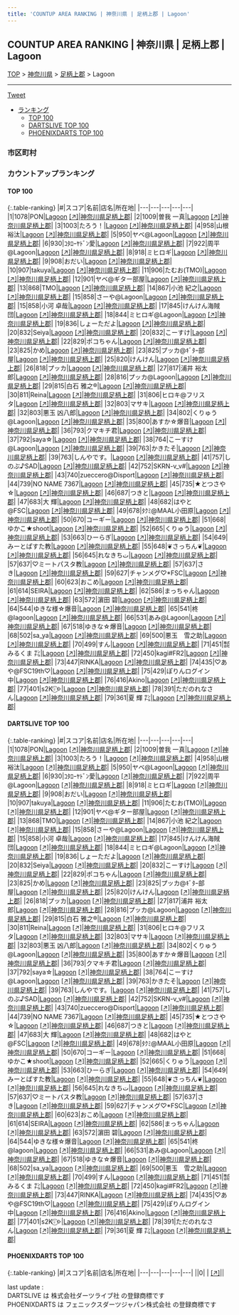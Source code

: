 ```yaml
---
title: 'COUNTUP AREA RANKING | 神奈川県 | 足柄上郡 | Lagoon'
---
```

## COUNTUP AREA RANKING | 神奈川県 | 足柄上郡 | Lagoon

[TOP](/darts/rank/) > [神奈川県](/darts/rank/神奈川県/) > [足柄上郡](/darts/rank/神奈川県/足柄上郡/) > Lagoon

___

<a href="https://twitter.com/share?ref_src=twsrc%5Etfw" data-text="COUNTUP AREA RANKING | 神奈川県足柄上郡Lagoon" class="twitter-share-button" data-hashtags="DARTSLIVE,PHOENIXDARTS,darts,ダーツ" data-show-count="false">Tweet</a>

* [ランキング](#カウントアップランキング)
    * [TOP 100](#top-100)
    * [DARTSLIVE TOP 100](#dartslive-top-100)
    * [PHOENIXDARTS TOP 100](#phoenixdarts-top-100)

### 市区町村

<ul>

</ul>

### カウントアップランキング

#### TOP 100



{:.table-ranking}
|#|スコア|名前|店名|所在地|
|---|---|---|---|---|
|1|1078|<span class="rank-name-dl">PON</span>|<a href="/darts/rank/shops/fa3a5be0047f5ef30d9b047a20a7ba1e.html">Lagoon</a> <a href="https://search.dartslive.com/jp/shop/fa3a5be0047f5ef30d9b047a20a7ba1e">[↗]</a>|<a href="/darts/rank/神奈川県/足柄上郡">神奈川県足柄上郡</a>|
|2|1009|<span class="rank-name-dl">曽我 一真</span>|<a href="/darts/rank/shops/fa3a5be0047f5ef30d9b047a20a7ba1e.html">Lagoon</a> <a href="https://search.dartslive.com/jp/shop/fa3a5be0047f5ef30d9b047a20a7ba1e">[↗]</a>|<a href="/darts/rank/神奈川県/足柄上郡">神奈川県足柄上郡</a>|
|3|1003|<span class="rank-name-dl">たろう！</span>|<a href="/darts/rank/shops/fa3a5be0047f5ef30d9b047a20a7ba1e.html">Lagoon</a> <a href="https://search.dartslive.com/jp/shop/fa3a5be0047f5ef30d9b047a20a7ba1e">[↗]</a>|<a href="/darts/rank/神奈川県/足柄上郡">神奈川県足柄上郡</a>|
|4|958|<span class="rank-name-dl">山根　裕汰</span>|<a href="/darts/rank/shops/fa3a5be0047f5ef30d9b047a20a7ba1e.html">Lagoon</a> <a href="https://search.dartslive.com/jp/shop/fa3a5be0047f5ef30d9b047a20a7ba1e">[↗]</a>|<a href="/darts/rank/神奈川県/足柄上郡">神奈川県足柄上郡</a>|
|5|950|<span class="rank-name-dl">ヤベ@Lagoon</span>|<a href="/darts/rank/shops/fa3a5be0047f5ef30d9b047a20a7ba1e.html">Lagoon</a> <a href="https://search.dartslive.com/jp/shop/fa3a5be0047f5ef30d9b047a20a7ba1e">[↗]</a>|<a href="/darts/rank/神奈川県/足柄上郡">神奈川県足柄上郡</a>|
|6|930|<span class="rank-name-dl">ｺﾀﾛｰﾔﾄﾞﾝ愛</span>|<a href="/darts/rank/shops/fa3a5be0047f5ef30d9b047a20a7ba1e.html">Lagoon</a> <a href="https://search.dartslive.com/jp/shop/fa3a5be0047f5ef30d9b047a20a7ba1e">[↗]</a>|<a href="/darts/rank/神奈川県/足柄上郡">神奈川県足柄上郡</a>|
|7|922|<span class="rank-name-dl">周平@Lagoon</span>|<a href="/darts/rank/shops/fa3a5be0047f5ef30d9b047a20a7ba1e.html">Lagoon</a> <a href="https://search.dartslive.com/jp/shop/fa3a5be0047f5ef30d9b047a20a7ba1e">[↗]</a>|<a href="/darts/rank/神奈川県/足柄上郡">神奈川県足柄上郡</a>|
|8|918|<span class="rank-name-dl">ミヒロギ</span>|<a href="/darts/rank/shops/fa3a5be0047f5ef30d9b047a20a7ba1e.html">Lagoon</a> <a href="https://search.dartslive.com/jp/shop/fa3a5be0047f5ef30d9b047a20a7ba1e">[↗]</a>|<a href="/darts/rank/神奈川県/足柄上郡">神奈川県足柄上郡</a>|
|9|908|<span class="rank-name-dl">おだい</span>|<a href="/darts/rank/shops/fa3a5be0047f5ef30d9b047a20a7ba1e.html">Lagoon</a> <a href="https://search.dartslive.com/jp/shop/fa3a5be0047f5ef30d9b047a20a7ba1e">[↗]</a>|<a href="/darts/rank/神奈川県/足柄上郡">神奈川県足柄上郡</a>|
|10|907|<span class="rank-name-dl">takuya</span>|<a href="/darts/rank/shops/fa3a5be0047f5ef30d9b047a20a7ba1e.html">Lagoon</a> <a href="https://search.dartslive.com/jp/shop/fa3a5be0047f5ef30d9b047a20a7ba1e">[↗]</a>|<a href="/darts/rank/神奈川県/足柄上郡">神奈川県足柄上郡</a>|
|11|906|<span class="rank-name-dl">たむお(TMO)</span>|<a href="/darts/rank/shops/fa3a5be0047f5ef30d9b047a20a7ba1e.html">Lagoon</a> <a href="https://search.dartslive.com/jp/shop/fa3a5be0047f5ef30d9b047a20a7ba1e">[↗]</a>|<a href="/darts/rank/神奈川県/足柄上郡">神奈川県足柄上郡</a>|
|12|901|<span class="rank-name-dl">ヤベ@ギター部屋</span>|<a href="/darts/rank/shops/fa3a5be0047f5ef30d9b047a20a7ba1e.html">Lagoon</a> <a href="https://search.dartslive.com/jp/shop/fa3a5be0047f5ef30d9b047a20a7ba1e">[↗]</a>|<a href="/darts/rank/神奈川県/足柄上郡">神奈川県足柄上郡</a>|
|13|868|<span class="rank-name-dl">TMO</span>|<a href="/darts/rank/shops/fa3a5be0047f5ef30d9b047a20a7ba1e.html">Lagoon</a> <a href="https://search.dartslive.com/jp/shop/fa3a5be0047f5ef30d9b047a20a7ba1e">[↗]</a>|<a href="/darts/rank/神奈川県/足柄上郡">神奈川県足柄上郡</a>|
|14|867|<span class="rank-name-dl">小池 紀之</span>|<a href="/darts/rank/shops/fa3a5be0047f5ef30d9b047a20a7ba1e.html">Lagoon</a> <a href="https://search.dartslive.com/jp/shop/fa3a5be0047f5ef30d9b047a20a7ba1e">[↗]</a>|<a href="/darts/rank/神奈川県/足柄上郡">神奈川県足柄上郡</a>|
|15|858|<span class="rank-name-dl">さーや@Lagoon</span>|<a href="/darts/rank/shops/fa3a5be0047f5ef30d9b047a20a7ba1e.html">Lagoon</a> <a href="https://search.dartslive.com/jp/shop/fa3a5be0047f5ef30d9b047a20a7ba1e">[↗]</a>|<a href="/darts/rank/神奈川県/足柄上郡">神奈川県足柄上郡</a>|
|15|858|<span class="rank-name-dl">小河 卓哉</span>|<a href="/darts/rank/shops/fa3a5be0047f5ef30d9b047a20a7ba1e.html">Lagoon</a> <a href="https://search.dartslive.com/jp/shop/fa3a5be0047f5ef30d9b047a20a7ba1e">[↗]</a>|<a href="/darts/rank/神奈川県/足柄上郡">神奈川県足柄上郡</a>|
|17|845|<span class="rank-name-dl">けんけん海賊団</span>|<a href="/darts/rank/shops/fa3a5be0047f5ef30d9b047a20a7ba1e.html">Lagoon</a> <a href="https://search.dartslive.com/jp/shop/fa3a5be0047f5ef30d9b047a20a7ba1e">[↗]</a>|<a href="/darts/rank/神奈川県/足柄上郡">神奈川県足柄上郡</a>|
|18|844|<span class="rank-name-dl">ミヒロギ@Lagoon</span>|<a href="/darts/rank/shops/fa3a5be0047f5ef30d9b047a20a7ba1e.html">Lagoon</a> <a href="https://search.dartslive.com/jp/shop/fa3a5be0047f5ef30d9b047a20a7ba1e">[↗]</a>|<a href="/darts/rank/神奈川県/足柄上郡">神奈川県足柄上郡</a>|
|19|836|<span class="rank-name-dl">しょーただよ</span>|<a href="/darts/rank/shops/fa3a5be0047f5ef30d9b047a20a7ba1e.html">Lagoon</a> <a href="https://search.dartslive.com/jp/shop/fa3a5be0047f5ef30d9b047a20a7ba1e">[↗]</a>|<a href="/darts/rank/神奈川県/足柄上郡">神奈川県足柄上郡</a>|
|20|832|<span class="rank-name-dl">Seiya</span>|<a href="/darts/rank/shops/fa3a5be0047f5ef30d9b047a20a7ba1e.html">Lagoon</a> <a href="https://search.dartslive.com/jp/shop/fa3a5be0047f5ef30d9b047a20a7ba1e">[↗]</a>|<a href="/darts/rank/神奈川県/足柄上郡">神奈川県足柄上郡</a>|
|20|832|<span class="rank-name-dl">こーすけ</span>|<a href="/darts/rank/shops/fa3a5be0047f5ef30d9b047a20a7ba1e.html">Lagoon</a> <a href="https://search.dartslive.com/jp/shop/fa3a5be0047f5ef30d9b047a20a7ba1e">[↗]</a>|<a href="/darts/rank/神奈川県/足柄上郡">神奈川県足柄上郡</a>|
|22|829|<span class="rank-name-dl">ポコちゃん</span>|<a href="/darts/rank/shops/fa3a5be0047f5ef30d9b047a20a7ba1e.html">Lagoon</a> <a href="https://search.dartslive.com/jp/shop/fa3a5be0047f5ef30d9b047a20a7ba1e">[↗]</a>|<a href="/darts/rank/神奈川県/足柄上郡">神奈川県足柄上郡</a>|
|23|825|<span class="rank-name-dl">かめ</span>|<a href="/darts/rank/shops/fa3a5be0047f5ef30d9b047a20a7ba1e.html">Lagoon</a> <a href="https://search.dartslive.com/jp/shop/fa3a5be0047f5ef30d9b047a20a7ba1e">[↗]</a>|<a href="/darts/rank/神奈川県/足柄上郡">神奈川県足柄上郡</a>|
|23|825|<span class="rank-name-dl">プッカ@ｷﾞﾀｰ部屋</span>|<a href="/darts/rank/shops/fa3a5be0047f5ef30d9b047a20a7ba1e.html">Lagoon</a> <a href="https://search.dartslive.com/jp/shop/fa3a5be0047f5ef30d9b047a20a7ba1e">[↗]</a>|<a href="/darts/rank/神奈川県/足柄上郡">神奈川県足柄上郡</a>|
|25|820|<span class="rank-name-dl">けんけん</span>|<a href="/darts/rank/shops/fa3a5be0047f5ef30d9b047a20a7ba1e.html">Lagoon</a> <a href="https://search.dartslive.com/jp/shop/fa3a5be0047f5ef30d9b047a20a7ba1e">[↗]</a>|<a href="/darts/rank/神奈川県/足柄上郡">神奈川県足柄上郡</a>|
|26|818|<span class="rank-name-dl">プッカ</span>|<a href="/darts/rank/shops/fa3a5be0047f5ef30d9b047a20a7ba1e.html">Lagoon</a> <a href="https://search.dartslive.com/jp/shop/fa3a5be0047f5ef30d9b047a20a7ba1e">[↗]</a>|<a href="/darts/rank/神奈川県/足柄上郡">神奈川県足柄上郡</a>|
|27|817|<span class="rank-name-dl">浦井 裕太郎</span>|<a href="/darts/rank/shops/fa3a5be0047f5ef30d9b047a20a7ba1e.html">Lagoon</a> <a href="https://search.dartslive.com/jp/shop/fa3a5be0047f5ef30d9b047a20a7ba1e">[↗]</a>|<a href="/darts/rank/神奈川県/足柄上郡">神奈川県足柄上郡</a>|
|28|816|<span class="rank-name-dl">プッカ@Lagoon</span>|<a href="/darts/rank/shops/fa3a5be0047f5ef30d9b047a20a7ba1e.html">Lagoon</a> <a href="https://search.dartslive.com/jp/shop/fa3a5be0047f5ef30d9b047a20a7ba1e">[↗]</a>|<a href="/darts/rank/神奈川県/足柄上郡">神奈川県足柄上郡</a>|
|29|815|<span class="rank-name-dl">白石 雅之®</span>|<a href="/darts/rank/shops/fa3a5be0047f5ef30d9b047a20a7ba1e.html">Lagoon</a> <a href="https://search.dartslive.com/jp/shop/fa3a5be0047f5ef30d9b047a20a7ba1e">[↗]</a>|<a href="/darts/rank/神奈川県/足柄上郡">神奈川県足柄上郡</a>|
|30|811|<span class="rank-name-dl">Reina</span>|<a href="/darts/rank/shops/fa3a5be0047f5ef30d9b047a20a7ba1e.html">Lagoon</a> <a href="https://search.dartslive.com/jp/shop/fa3a5be0047f5ef30d9b047a20a7ba1e">[↗]</a>|<a href="/darts/rank/神奈川県/足柄上郡">神奈川県足柄上郡</a>|
|31|806|<span class="rank-name-dl">ヒロキ@フリスタ</span>|<a href="/darts/rank/shops/fa3a5be0047f5ef30d9b047a20a7ba1e.html">Lagoon</a> <a href="https://search.dartslive.com/jp/shop/fa3a5be0047f5ef30d9b047a20a7ba1e">[↗]</a>|<a href="/darts/rank/神奈川県/足柄上郡">神奈川県足柄上郡</a>|
|32|803|<span class="rank-name-dl">マサキ</span>|<a href="/darts/rank/shops/fa3a5be0047f5ef30d9b047a20a7ba1e.html">Lagoon</a> <a href="https://search.dartslive.com/jp/shop/fa3a5be0047f5ef30d9b047a20a7ba1e">[↗]</a>|<a href="/darts/rank/神奈川県/足柄上郡">神奈川県足柄上郡</a>|
|32|803|<span class="rank-name-dl">悪玉 凶八郎</span>|<a href="/darts/rank/shops/fa3a5be0047f5ef30d9b047a20a7ba1e.html">Lagoon</a> <a href="https://search.dartslive.com/jp/shop/fa3a5be0047f5ef30d9b047a20a7ba1e">[↗]</a>|<a href="/darts/rank/神奈川県/足柄上郡">神奈川県足柄上郡</a>|
|34|802|<span class="rank-name-dl">くりゅう@Lagoon</span>|<a href="/darts/rank/shops/fa3a5be0047f5ef30d9b047a20a7ba1e.html">Lagoon</a> <a href="https://search.dartslive.com/jp/shop/fa3a5be0047f5ef30d9b047a20a7ba1e">[↗]</a>|<a href="/darts/rank/神奈川県/足柄上郡">神奈川県足柄上郡</a>|
|35|800|<span class="rank-name-dl">あすか☆爆音</span>|<a href="/darts/rank/shops/fa3a5be0047f5ef30d9b047a20a7ba1e.html">Lagoon</a> <a href="https://search.dartslive.com/jp/shop/fa3a5be0047f5ef30d9b047a20a7ba1e">[↗]</a>|<a href="/darts/rank/神奈川県/足柄上郡">神奈川県足柄上郡</a>|
|36|793|<span class="rank-name-dl">クマキチ君</span>|<a href="/darts/rank/shops/fa3a5be0047f5ef30d9b047a20a7ba1e.html">Lagoon</a> <a href="https://search.dartslive.com/jp/shop/fa3a5be0047f5ef30d9b047a20a7ba1e">[↗]</a>|<a href="/darts/rank/神奈川県/足柄上郡">神奈川県足柄上郡</a>|
|37|792|<span class="rank-name-dl">saya☆</span>|<a href="/darts/rank/shops/fa3a5be0047f5ef30d9b047a20a7ba1e.html">Lagoon</a> <a href="https://search.dartslive.com/jp/shop/fa3a5be0047f5ef30d9b047a20a7ba1e">[↗]</a>|<a href="/darts/rank/神奈川県/足柄上郡">神奈川県足柄上郡</a>|
|38|764|<span class="rank-name-dl">こーすけ@Lagoon</span>|<a href="/darts/rank/shops/fa3a5be0047f5ef30d9b047a20a7ba1e.html">Lagoon</a> <a href="https://search.dartslive.com/jp/shop/fa3a5be0047f5ef30d9b047a20a7ba1e">[↗]</a>|<a href="/darts/rank/神奈川県/足柄上郡">神奈川県足柄上郡</a>|
|39|763|<span class="rank-name-dl">かきたそ</span>|<a href="/darts/rank/shops/fa3a5be0047f5ef30d9b047a20a7ba1e.html">Lagoon</a> <a href="https://search.dartslive.com/jp/shop/fa3a5be0047f5ef30d9b047a20a7ba1e">[↗]</a>|<a href="/darts/rank/神奈川県/足柄上郡">神奈川県足柄上郡</a>|
|39|763|<span class="rank-name-dl">しんやです。</span>|<a href="/darts/rank/shops/fa3a5be0047f5ef30d9b047a20a7ba1e.html">Lagoon</a> <a href="https://search.dartslive.com/jp/shop/fa3a5be0047f5ef30d9b047a20a7ba1e">[↗]</a>|<a href="/darts/rank/神奈川県/足柄上郡">神奈川県足柄上郡</a>|
|41|757|<span class="rank-name-dl">しのぶ♪SAD</span>|<a href="/darts/rank/shops/fa3a5be0047f5ef30d9b047a20a7ba1e.html">Lagoon</a> <a href="https://search.dartslive.com/jp/shop/fa3a5be0047f5ef30d9b047a20a7ba1e">[↗]</a>|<a href="/darts/rank/神奈川県/足柄上郡">神奈川県足柄上郡</a>|
|42|752|<span class="rank-name-dl">SKRN-v_v#</span>|<a href="/darts/rank/shops/fa3a5be0047f5ef30d9b047a20a7ba1e.html">Lagoon</a> <a href="https://search.dartslive.com/jp/shop/fa3a5be0047f5ef30d9b047a20a7ba1e">[↗]</a>|<a href="/darts/rank/神奈川県/足柄上郡">神奈川県足柄上郡</a>|
|43|740|<span class="rank-name-dl">zueccero@Disport</span>|<a href="/darts/rank/shops/fa3a5be0047f5ef30d9b047a20a7ba1e.html">Lagoon</a> <a href="https://search.dartslive.com/jp/shop/fa3a5be0047f5ef30d9b047a20a7ba1e">[↗]</a>|<a href="/darts/rank/神奈川県/足柄上郡">神奈川県足柄上郡</a>|
|44|739|<span class="rank-name-dl">NO NAME 7367</span>|<a href="/darts/rank/shops/fa3a5be0047f5ef30d9b047a20a7ba1e.html">Lagoon</a> <a href="https://search.dartslive.com/jp/shop/fa3a5be0047f5ef30d9b047a20a7ba1e">[↗]</a>|<a href="/darts/rank/神奈川県/足柄上郡">神奈川県足柄上郡</a>|
|45|735|<span class="rank-name-dl">★とつさや☆</span>|<a href="/darts/rank/shops/fa3a5be0047f5ef30d9b047a20a7ba1e.html">Lagoon</a> <a href="https://search.dartslive.com/jp/shop/fa3a5be0047f5ef30d9b047a20a7ba1e">[↗]</a>|<a href="/darts/rank/神奈川県/足柄上郡">神奈川県足柄上郡</a>|
|46|687|<span class="rank-name-dl">つきと</span>|<a href="/darts/rank/shops/fa3a5be0047f5ef30d9b047a20a7ba1e.html">Lagoon</a> <a href="https://search.dartslive.com/jp/shop/fa3a5be0047f5ef30d9b047a20a7ba1e">[↗]</a>|<a href="/darts/rank/神奈川県/足柄上郡">神奈川県足柄上郡</a>|
|47|683|<span class="rank-name-dl">大 輝</span>|<a href="/darts/rank/shops/fa3a5be0047f5ef30d9b047a20a7ba1e.html">Lagoon</a> <a href="https://search.dartslive.com/jp/shop/fa3a5be0047f5ef30d9b047a20a7ba1e">[↗]</a>|<a href="/darts/rank/神奈川県/足柄上郡">神奈川県足柄上郡</a>|
|48|682|<span class="rank-name-dl">はやと@FSC</span>|<a href="/darts/rank/shops/fa3a5be0047f5ef30d9b047a20a7ba1e.html">Lagoon</a> <a href="https://search.dartslive.com/jp/shop/fa3a5be0047f5ef30d9b047a20a7ba1e">[↗]</a>|<a href="/darts/rank/神奈川県/足柄上郡">神奈川県足柄上郡</a>|
|49|678|<span class="rank-name-dl">ﾀｸﾐ@MAAL小田原</span>|<a href="/darts/rank/shops/fa3a5be0047f5ef30d9b047a20a7ba1e.html">Lagoon</a> <a href="https://search.dartslive.com/jp/shop/fa3a5be0047f5ef30d9b047a20a7ba1e">[↗]</a>|<a href="/darts/rank/神奈川県/足柄上郡">神奈川県足柄上郡</a>|
|50|670|<span class="rank-name-dl">コーギー</span>|<a href="/darts/rank/shops/fa3a5be0047f5ef30d9b047a20a7ba1e.html">Lagoon</a> <a href="https://search.dartslive.com/jp/shop/fa3a5be0047f5ef30d9b047a20a7ba1e">[↗]</a>|<a href="/darts/rank/神奈川県/足柄上郡">神奈川県足柄上郡</a>|
|51|668|<span class="rank-name-dl">ゆかこ★shoot</span>|<a href="/darts/rank/shops/fa3a5be0047f5ef30d9b047a20a7ba1e.html">Lagoon</a> <a href="https://search.dartslive.com/jp/shop/fa3a5be0047f5ef30d9b047a20a7ba1e">[↗]</a>|<a href="/darts/rank/神奈川県/足柄上郡">神奈川県足柄上郡</a>|
|52|665|<span class="rank-name-dl">くりゅう</span>|<a href="/darts/rank/shops/fa3a5be0047f5ef30d9b047a20a7ba1e.html">Lagoon</a> <a href="https://search.dartslive.com/jp/shop/fa3a5be0047f5ef30d9b047a20a7ba1e">[↗]</a>|<a href="/darts/rank/神奈川県/足柄上郡">神奈川県足柄上郡</a>|
|53|663|<span class="rank-name-dl">ひーらぎ</span>|<a href="/darts/rank/shops/fa3a5be0047f5ef30d9b047a20a7ba1e.html">Lagoon</a> <a href="https://search.dartslive.com/jp/shop/fa3a5be0047f5ef30d9b047a20a7ba1e">[↗]</a>|<a href="/darts/rank/神奈川県/足柄上郡">神奈川県足柄上郡</a>|
|54|649|<span class="rank-name-dl">みーとぱすた教</span>|<a href="/darts/rank/shops/fa3a5be0047f5ef30d9b047a20a7ba1e.html">Lagoon</a> <a href="https://search.dartslive.com/jp/shop/fa3a5be0047f5ef30d9b047a20a7ba1e">[↗]</a>|<a href="/darts/rank/神奈川県/足柄上郡">神奈川県足柄上郡</a>|
|55|648|<span class="rank-name-dl">❦さっちん❦</span>|<a href="/darts/rank/shops/fa3a5be0047f5ef30d9b047a20a7ba1e.html">Lagoon</a> <a href="https://search.dartslive.com/jp/shop/fa3a5be0047f5ef30d9b047a20a7ba1e">[↗]</a>|<a href="/darts/rank/神奈川県/足柄上郡">神奈川県足柄上郡</a>|
|56|645|<span class="rank-name-dl">れなきちت</span>|<a href="/darts/rank/shops/fa3a5be0047f5ef30d9b047a20a7ba1e.html">Lagoon</a> <a href="https://search.dartslive.com/jp/shop/fa3a5be0047f5ef30d9b047a20a7ba1e">[↗]</a>|<a href="/darts/rank/神奈川県/足柄上郡">神奈川県足柄上郡</a>|
|57|637|<span class="rank-name-dl">♡ミートパスタ教</span>|<a href="/darts/rank/shops/fa3a5be0047f5ef30d9b047a20a7ba1e.html">Lagoon</a> <a href="https://search.dartslive.com/jp/shop/fa3a5be0047f5ef30d9b047a20a7ba1e">[↗]</a>|<a href="/darts/rank/神奈川県/足柄上郡">神奈川県足柄上郡</a>|
|57|637|<span class="rank-name-dl">さき</span>|<a href="/darts/rank/shops/fa3a5be0047f5ef30d9b047a20a7ba1e.html">Lagoon</a> <a href="https://search.dartslive.com/jp/shop/fa3a5be0047f5ef30d9b047a20a7ba1e">[↗]</a>|<a href="/darts/rank/神奈川県/足柄上郡">神奈川県足柄上郡</a>|
|59|627|<span class="rank-name-dl">チャンメグ♡*FSC</span>|<a href="/darts/rank/shops/fa3a5be0047f5ef30d9b047a20a7ba1e.html">Lagoon</a> <a href="https://search.dartslive.com/jp/shop/fa3a5be0047f5ef30d9b047a20a7ba1e">[↗]</a>|<a href="/darts/rank/神奈川県/足柄上郡">神奈川県足柄上郡</a>|
|60|623|<span class="rank-name-dl">おこめ</span>|<a href="/darts/rank/shops/fa3a5be0047f5ef30d9b047a20a7ba1e.html">Lagoon</a> <a href="https://search.dartslive.com/jp/shop/fa3a5be0047f5ef30d9b047a20a7ba1e">[↗]</a>|<a href="/darts/rank/神奈川県/足柄上郡">神奈川県足柄上郡</a>|
|61|614|<span class="rank-name-dl">SEIRA</span>|<a href="/darts/rank/shops/fa3a5be0047f5ef30d9b047a20a7ba1e.html">Lagoon</a> <a href="https://search.dartslive.com/jp/shop/fa3a5be0047f5ef30d9b047a20a7ba1e">[↗]</a>|<a href="/darts/rank/神奈川県/足柄上郡">神奈川県足柄上郡</a>|
|62|586|<span class="rank-name-dl">まっちゃん</span>|<a href="/darts/rank/shops/fa3a5be0047f5ef30d9b047a20a7ba1e.html">Lagoon</a> <a href="https://search.dartslive.com/jp/shop/fa3a5be0047f5ef30d9b047a20a7ba1e">[↗]</a>|<a href="/darts/rank/神奈川県/足柄上郡">神奈川県足柄上郡</a>|
|63|572|<span class="rank-name-dl">濵田 碧</span>|<a href="/darts/rank/shops/fa3a5be0047f5ef30d9b047a20a7ba1e.html">Lagoon</a> <a href="https://search.dartslive.com/jp/shop/fa3a5be0047f5ef30d9b047a20a7ba1e">[↗]</a>|<a href="/darts/rank/神奈川県/足柄上郡">神奈川県足柄上郡</a>|
|64|544|<span class="rank-name-dl">ゆきな様☆爆音</span>|<a href="/darts/rank/shops/fa3a5be0047f5ef30d9b047a20a7ba1e.html">Lagoon</a> <a href="https://search.dartslive.com/jp/shop/fa3a5be0047f5ef30d9b047a20a7ba1e">[↗]</a>|<a href="/darts/rank/神奈川県/足柄上郡">神奈川県足柄上郡</a>|
|65|541|<span class="rank-name-dl">柊@lagoon</span>|<a href="/darts/rank/shops/fa3a5be0047f5ef30d9b047a20a7ba1e.html">Lagoon</a> <a href="https://search.dartslive.com/jp/shop/fa3a5be0047f5ef30d9b047a20a7ba1e">[↗]</a>|<a href="/darts/rank/神奈川県/足柄上郡">神奈川県足柄上郡</a>|
|66|531|<span class="rank-name-dl">あみ@Lagoon</span>|<a href="/darts/rank/shops/fa3a5be0047f5ef30d9b047a20a7ba1e.html">Lagoon</a> <a href="https://search.dartslive.com/jp/shop/fa3a5be0047f5ef30d9b047a20a7ba1e">[↗]</a>|<a href="/darts/rank/神奈川県/足柄上郡">神奈川県足柄上郡</a>|
|67|518|<span class="rank-name-dl">ゆきな☆爆音</span>|<a href="/darts/rank/shops/fa3a5be0047f5ef30d9b047a20a7ba1e.html">Lagoon</a> <a href="https://search.dartslive.com/jp/shop/fa3a5be0047f5ef30d9b047a20a7ba1e">[↗]</a>|<a href="/darts/rank/神奈川県/足柄上郡">神奈川県足柄上郡</a>|
|68|502|<span class="rank-name-dl">sa_ya</span>|<a href="/darts/rank/shops/fa3a5be0047f5ef30d9b047a20a7ba1e.html">Lagoon</a> <a href="https://search.dartslive.com/jp/shop/fa3a5be0047f5ef30d9b047a20a7ba1e">[↗]</a>|<a href="/darts/rank/神奈川県/足柄上郡">神奈川県足柄上郡</a>|
|69|500|<span class="rank-name-dl">悪玉　雪之助</span>|<a href="/darts/rank/shops/fa3a5be0047f5ef30d9b047a20a7ba1e.html">Lagoon</a> <a href="https://search.dartslive.com/jp/shop/fa3a5be0047f5ef30d9b047a20a7ba1e">[↗]</a>|<a href="/darts/rank/神奈川県/足柄上郡">神奈川県足柄上郡</a>|
|70|499|<span class="rank-name-dl">すん</span>|<a href="/darts/rank/shops/fa3a5be0047f5ef30d9b047a20a7ba1e.html">Lagoon</a> <a href="https://search.dartslive.com/jp/shop/fa3a5be0047f5ef30d9b047a20a7ba1e">[↗]</a>|<a href="/darts/rank/神奈川県/足柄上郡">神奈川県足柄上郡</a>|
|71|451|<span class="rank-name-dl">㍿ みるくま ㌠</span>|<a href="/darts/rank/shops/fa3a5be0047f5ef30d9b047a20a7ba1e.html">Lagoon</a> <a href="https://search.dartslive.com/jp/shop/fa3a5be0047f5ef30d9b047a20a7ba1e">[↗]</a>|<a href="/darts/rank/神奈川県/足柄上郡">神奈川県足柄上郡</a>|
|72|450|<span class="rank-name-dl">kagi#FR2</span>|<a href="/darts/rank/shops/fa3a5be0047f5ef30d9b047a20a7ba1e.html">Lagoon</a> <a href="https://search.dartslive.com/jp/shop/fa3a5be0047f5ef30d9b047a20a7ba1e">[↗]</a>|<a href="/darts/rank/神奈川県/足柄上郡">神奈川県足柄上郡</a>|
|73|447|<span class="rank-name-dl">RINKA</span>|<a href="/darts/rank/shops/fa3a5be0047f5ef30d9b047a20a7ba1e.html">Lagoon</a> <a href="https://search.dartslive.com/jp/shop/fa3a5be0047f5ef30d9b047a20a7ba1e">[↗]</a>|<a href="/darts/rank/神奈川県/足柄上郡">神奈川県足柄上郡</a>|
|74|435|<span class="rank-name-dl">♡あや@FSC19th♡</span>|<a href="/darts/rank/shops/fa3a5be0047f5ef30d9b047a20a7ba1e.html">Lagoon</a> <a href="https://search.dartslive.com/jp/shop/fa3a5be0047f5ef30d9b047a20a7ba1e">[↗]</a>|<a href="/darts/rank/神奈川県/足柄上郡">神奈川県足柄上郡</a>|
|75|429|<span class="rank-name-dl">ぽりんログイン中</span>|<a href="/darts/rank/shops/fa3a5be0047f5ef30d9b047a20a7ba1e.html">Lagoon</a> <a href="https://search.dartslive.com/jp/shop/fa3a5be0047f5ef30d9b047a20a7ba1e">[↗]</a>|<a href="/darts/rank/神奈川県/足柄上郡">神奈川県足柄上郡</a>|
|76|416|<span class="rank-name-dl">Akino</span>|<a href="/darts/rank/shops/fa3a5be0047f5ef30d9b047a20a7ba1e.html">Lagoon</a> <a href="https://search.dartslive.com/jp/shop/fa3a5be0047f5ef30d9b047a20a7ba1e">[↗]</a>|<a href="/darts/rank/神奈川県/足柄上郡">神奈川県足柄上郡</a>|
|77|401|<span class="rank-name-dl">s2K⍤⃝✧</span>|<a href="/darts/rank/shops/fa3a5be0047f5ef30d9b047a20a7ba1e.html">Lagoon</a> <a href="https://search.dartslive.com/jp/shop/fa3a5be0047f5ef30d9b047a20a7ba1e">[↗]</a>|<a href="/darts/rank/神奈川県/足柄上郡">神奈川県足柄上郡</a>|
|78|391|<span class="rank-name-dl">ただのれなさん</span>|<a href="/darts/rank/shops/fa3a5be0047f5ef30d9b047a20a7ba1e.html">Lagoon</a> <a href="https://search.dartslive.com/jp/shop/fa3a5be0047f5ef30d9b047a20a7ba1e">[↗]</a>|<a href="/darts/rank/神奈川県/足柄上郡">神奈川県足柄上郡</a>|
|79|361|<span class="rank-name-dl">夏 輝 ㌠</span>|<a href="/darts/rank/shops/fa3a5be0047f5ef30d9b047a20a7ba1e.html">Lagoon</a> <a href="https://search.dartslive.com/jp/shop/fa3a5be0047f5ef30d9b047a20a7ba1e">[↗]</a>|<a href="/darts/rank/神奈川県/足柄上郡">神奈川県足柄上郡</a>|


#### DARTSLIVE TOP 100



{:.table-ranking}
|#|スコア|名前|店名|所在地|
|---|---|---|---|---|
|1|1078|<span class="rank-name-dl">PON</span>|<a href="/darts/rank/shops/fa3a5be0047f5ef30d9b047a20a7ba1e.html">Lagoon</a> <a href="https://search.dartslive.com/jp/shop/fa3a5be0047f5ef30d9b047a20a7ba1e">[↗]</a>|<a href="/darts/rank/神奈川県/足柄上郡">神奈川県足柄上郡</a>|
|2|1009|<span class="rank-name-dl">曽我 一真</span>|<a href="/darts/rank/shops/fa3a5be0047f5ef30d9b047a20a7ba1e.html">Lagoon</a> <a href="https://search.dartslive.com/jp/shop/fa3a5be0047f5ef30d9b047a20a7ba1e">[↗]</a>|<a href="/darts/rank/神奈川県/足柄上郡">神奈川県足柄上郡</a>|
|3|1003|<span class="rank-name-dl">たろう！</span>|<a href="/darts/rank/shops/fa3a5be0047f5ef30d9b047a20a7ba1e.html">Lagoon</a> <a href="https://search.dartslive.com/jp/shop/fa3a5be0047f5ef30d9b047a20a7ba1e">[↗]</a>|<a href="/darts/rank/神奈川県/足柄上郡">神奈川県足柄上郡</a>|
|4|958|<span class="rank-name-dl">山根　裕汰</span>|<a href="/darts/rank/shops/fa3a5be0047f5ef30d9b047a20a7ba1e.html">Lagoon</a> <a href="https://search.dartslive.com/jp/shop/fa3a5be0047f5ef30d9b047a20a7ba1e">[↗]</a>|<a href="/darts/rank/神奈川県/足柄上郡">神奈川県足柄上郡</a>|
|5|950|<span class="rank-name-dl">ヤベ@Lagoon</span>|<a href="/darts/rank/shops/fa3a5be0047f5ef30d9b047a20a7ba1e.html">Lagoon</a> <a href="https://search.dartslive.com/jp/shop/fa3a5be0047f5ef30d9b047a20a7ba1e">[↗]</a>|<a href="/darts/rank/神奈川県/足柄上郡">神奈川県足柄上郡</a>|
|6|930|<span class="rank-name-dl">ｺﾀﾛｰﾔﾄﾞﾝ愛</span>|<a href="/darts/rank/shops/fa3a5be0047f5ef30d9b047a20a7ba1e.html">Lagoon</a> <a href="https://search.dartslive.com/jp/shop/fa3a5be0047f5ef30d9b047a20a7ba1e">[↗]</a>|<a href="/darts/rank/神奈川県/足柄上郡">神奈川県足柄上郡</a>|
|7|922|<span class="rank-name-dl">周平@Lagoon</span>|<a href="/darts/rank/shops/fa3a5be0047f5ef30d9b047a20a7ba1e.html">Lagoon</a> <a href="https://search.dartslive.com/jp/shop/fa3a5be0047f5ef30d9b047a20a7ba1e">[↗]</a>|<a href="/darts/rank/神奈川県/足柄上郡">神奈川県足柄上郡</a>|
|8|918|<span class="rank-name-dl">ミヒロギ</span>|<a href="/darts/rank/shops/fa3a5be0047f5ef30d9b047a20a7ba1e.html">Lagoon</a> <a href="https://search.dartslive.com/jp/shop/fa3a5be0047f5ef30d9b047a20a7ba1e">[↗]</a>|<a href="/darts/rank/神奈川県/足柄上郡">神奈川県足柄上郡</a>|
|9|908|<span class="rank-name-dl">おだい</span>|<a href="/darts/rank/shops/fa3a5be0047f5ef30d9b047a20a7ba1e.html">Lagoon</a> <a href="https://search.dartslive.com/jp/shop/fa3a5be0047f5ef30d9b047a20a7ba1e">[↗]</a>|<a href="/darts/rank/神奈川県/足柄上郡">神奈川県足柄上郡</a>|
|10|907|<span class="rank-name-dl">takuya</span>|<a href="/darts/rank/shops/fa3a5be0047f5ef30d9b047a20a7ba1e.html">Lagoon</a> <a href="https://search.dartslive.com/jp/shop/fa3a5be0047f5ef30d9b047a20a7ba1e">[↗]</a>|<a href="/darts/rank/神奈川県/足柄上郡">神奈川県足柄上郡</a>|
|11|906|<span class="rank-name-dl">たむお(TMO)</span>|<a href="/darts/rank/shops/fa3a5be0047f5ef30d9b047a20a7ba1e.html">Lagoon</a> <a href="https://search.dartslive.com/jp/shop/fa3a5be0047f5ef30d9b047a20a7ba1e">[↗]</a>|<a href="/darts/rank/神奈川県/足柄上郡">神奈川県足柄上郡</a>|
|12|901|<span class="rank-name-dl">ヤベ@ギター部屋</span>|<a href="/darts/rank/shops/fa3a5be0047f5ef30d9b047a20a7ba1e.html">Lagoon</a> <a href="https://search.dartslive.com/jp/shop/fa3a5be0047f5ef30d9b047a20a7ba1e">[↗]</a>|<a href="/darts/rank/神奈川県/足柄上郡">神奈川県足柄上郡</a>|
|13|868|<span class="rank-name-dl">TMO</span>|<a href="/darts/rank/shops/fa3a5be0047f5ef30d9b047a20a7ba1e.html">Lagoon</a> <a href="https://search.dartslive.com/jp/shop/fa3a5be0047f5ef30d9b047a20a7ba1e">[↗]</a>|<a href="/darts/rank/神奈川県/足柄上郡">神奈川県足柄上郡</a>|
|14|867|<span class="rank-name-dl">小池 紀之</span>|<a href="/darts/rank/shops/fa3a5be0047f5ef30d9b047a20a7ba1e.html">Lagoon</a> <a href="https://search.dartslive.com/jp/shop/fa3a5be0047f5ef30d9b047a20a7ba1e">[↗]</a>|<a href="/darts/rank/神奈川県/足柄上郡">神奈川県足柄上郡</a>|
|15|858|<span class="rank-name-dl">さーや@Lagoon</span>|<a href="/darts/rank/shops/fa3a5be0047f5ef30d9b047a20a7ba1e.html">Lagoon</a> <a href="https://search.dartslive.com/jp/shop/fa3a5be0047f5ef30d9b047a20a7ba1e">[↗]</a>|<a href="/darts/rank/神奈川県/足柄上郡">神奈川県足柄上郡</a>|
|15|858|<span class="rank-name-dl">小河 卓哉</span>|<a href="/darts/rank/shops/fa3a5be0047f5ef30d9b047a20a7ba1e.html">Lagoon</a> <a href="https://search.dartslive.com/jp/shop/fa3a5be0047f5ef30d9b047a20a7ba1e">[↗]</a>|<a href="/darts/rank/神奈川県/足柄上郡">神奈川県足柄上郡</a>|
|17|845|<span class="rank-name-dl">けんけん海賊団</span>|<a href="/darts/rank/shops/fa3a5be0047f5ef30d9b047a20a7ba1e.html">Lagoon</a> <a href="https://search.dartslive.com/jp/shop/fa3a5be0047f5ef30d9b047a20a7ba1e">[↗]</a>|<a href="/darts/rank/神奈川県/足柄上郡">神奈川県足柄上郡</a>|
|18|844|<span class="rank-name-dl">ミヒロギ@Lagoon</span>|<a href="/darts/rank/shops/fa3a5be0047f5ef30d9b047a20a7ba1e.html">Lagoon</a> <a href="https://search.dartslive.com/jp/shop/fa3a5be0047f5ef30d9b047a20a7ba1e">[↗]</a>|<a href="/darts/rank/神奈川県/足柄上郡">神奈川県足柄上郡</a>|
|19|836|<span class="rank-name-dl">しょーただよ</span>|<a href="/darts/rank/shops/fa3a5be0047f5ef30d9b047a20a7ba1e.html">Lagoon</a> <a href="https://search.dartslive.com/jp/shop/fa3a5be0047f5ef30d9b047a20a7ba1e">[↗]</a>|<a href="/darts/rank/神奈川県/足柄上郡">神奈川県足柄上郡</a>|
|20|832|<span class="rank-name-dl">Seiya</span>|<a href="/darts/rank/shops/fa3a5be0047f5ef30d9b047a20a7ba1e.html">Lagoon</a> <a href="https://search.dartslive.com/jp/shop/fa3a5be0047f5ef30d9b047a20a7ba1e">[↗]</a>|<a href="/darts/rank/神奈川県/足柄上郡">神奈川県足柄上郡</a>|
|20|832|<span class="rank-name-dl">こーすけ</span>|<a href="/darts/rank/shops/fa3a5be0047f5ef30d9b047a20a7ba1e.html">Lagoon</a> <a href="https://search.dartslive.com/jp/shop/fa3a5be0047f5ef30d9b047a20a7ba1e">[↗]</a>|<a href="/darts/rank/神奈川県/足柄上郡">神奈川県足柄上郡</a>|
|22|829|<span class="rank-name-dl">ポコちゃん</span>|<a href="/darts/rank/shops/fa3a5be0047f5ef30d9b047a20a7ba1e.html">Lagoon</a> <a href="https://search.dartslive.com/jp/shop/fa3a5be0047f5ef30d9b047a20a7ba1e">[↗]</a>|<a href="/darts/rank/神奈川県/足柄上郡">神奈川県足柄上郡</a>|
|23|825|<span class="rank-name-dl">かめ</span>|<a href="/darts/rank/shops/fa3a5be0047f5ef30d9b047a20a7ba1e.html">Lagoon</a> <a href="https://search.dartslive.com/jp/shop/fa3a5be0047f5ef30d9b047a20a7ba1e">[↗]</a>|<a href="/darts/rank/神奈川県/足柄上郡">神奈川県足柄上郡</a>|
|23|825|<span class="rank-name-dl">プッカ@ｷﾞﾀｰ部屋</span>|<a href="/darts/rank/shops/fa3a5be0047f5ef30d9b047a20a7ba1e.html">Lagoon</a> <a href="https://search.dartslive.com/jp/shop/fa3a5be0047f5ef30d9b047a20a7ba1e">[↗]</a>|<a href="/darts/rank/神奈川県/足柄上郡">神奈川県足柄上郡</a>|
|25|820|<span class="rank-name-dl">けんけん</span>|<a href="/darts/rank/shops/fa3a5be0047f5ef30d9b047a20a7ba1e.html">Lagoon</a> <a href="https://search.dartslive.com/jp/shop/fa3a5be0047f5ef30d9b047a20a7ba1e">[↗]</a>|<a href="/darts/rank/神奈川県/足柄上郡">神奈川県足柄上郡</a>|
|26|818|<span class="rank-name-dl">プッカ</span>|<a href="/darts/rank/shops/fa3a5be0047f5ef30d9b047a20a7ba1e.html">Lagoon</a> <a href="https://search.dartslive.com/jp/shop/fa3a5be0047f5ef30d9b047a20a7ba1e">[↗]</a>|<a href="/darts/rank/神奈川県/足柄上郡">神奈川県足柄上郡</a>|
|27|817|<span class="rank-name-dl">浦井 裕太郎</span>|<a href="/darts/rank/shops/fa3a5be0047f5ef30d9b047a20a7ba1e.html">Lagoon</a> <a href="https://search.dartslive.com/jp/shop/fa3a5be0047f5ef30d9b047a20a7ba1e">[↗]</a>|<a href="/darts/rank/神奈川県/足柄上郡">神奈川県足柄上郡</a>|
|28|816|<span class="rank-name-dl">プッカ@Lagoon</span>|<a href="/darts/rank/shops/fa3a5be0047f5ef30d9b047a20a7ba1e.html">Lagoon</a> <a href="https://search.dartslive.com/jp/shop/fa3a5be0047f5ef30d9b047a20a7ba1e">[↗]</a>|<a href="/darts/rank/神奈川県/足柄上郡">神奈川県足柄上郡</a>|
|29|815|<span class="rank-name-dl">白石 雅之®</span>|<a href="/darts/rank/shops/fa3a5be0047f5ef30d9b047a20a7ba1e.html">Lagoon</a> <a href="https://search.dartslive.com/jp/shop/fa3a5be0047f5ef30d9b047a20a7ba1e">[↗]</a>|<a href="/darts/rank/神奈川県/足柄上郡">神奈川県足柄上郡</a>|
|30|811|<span class="rank-name-dl">Reina</span>|<a href="/darts/rank/shops/fa3a5be0047f5ef30d9b047a20a7ba1e.html">Lagoon</a> <a href="https://search.dartslive.com/jp/shop/fa3a5be0047f5ef30d9b047a20a7ba1e">[↗]</a>|<a href="/darts/rank/神奈川県/足柄上郡">神奈川県足柄上郡</a>|
|31|806|<span class="rank-name-dl">ヒロキ@フリスタ</span>|<a href="/darts/rank/shops/fa3a5be0047f5ef30d9b047a20a7ba1e.html">Lagoon</a> <a href="https://search.dartslive.com/jp/shop/fa3a5be0047f5ef30d9b047a20a7ba1e">[↗]</a>|<a href="/darts/rank/神奈川県/足柄上郡">神奈川県足柄上郡</a>|
|32|803|<span class="rank-name-dl">マサキ</span>|<a href="/darts/rank/shops/fa3a5be0047f5ef30d9b047a20a7ba1e.html">Lagoon</a> <a href="https://search.dartslive.com/jp/shop/fa3a5be0047f5ef30d9b047a20a7ba1e">[↗]</a>|<a href="/darts/rank/神奈川県/足柄上郡">神奈川県足柄上郡</a>|
|32|803|<span class="rank-name-dl">悪玉 凶八郎</span>|<a href="/darts/rank/shops/fa3a5be0047f5ef30d9b047a20a7ba1e.html">Lagoon</a> <a href="https://search.dartslive.com/jp/shop/fa3a5be0047f5ef30d9b047a20a7ba1e">[↗]</a>|<a href="/darts/rank/神奈川県/足柄上郡">神奈川県足柄上郡</a>|
|34|802|<span class="rank-name-dl">くりゅう@Lagoon</span>|<a href="/darts/rank/shops/fa3a5be0047f5ef30d9b047a20a7ba1e.html">Lagoon</a> <a href="https://search.dartslive.com/jp/shop/fa3a5be0047f5ef30d9b047a20a7ba1e">[↗]</a>|<a href="/darts/rank/神奈川県/足柄上郡">神奈川県足柄上郡</a>|
|35|800|<span class="rank-name-dl">あすか☆爆音</span>|<a href="/darts/rank/shops/fa3a5be0047f5ef30d9b047a20a7ba1e.html">Lagoon</a> <a href="https://search.dartslive.com/jp/shop/fa3a5be0047f5ef30d9b047a20a7ba1e">[↗]</a>|<a href="/darts/rank/神奈川県/足柄上郡">神奈川県足柄上郡</a>|
|36|793|<span class="rank-name-dl">クマキチ君</span>|<a href="/darts/rank/shops/fa3a5be0047f5ef30d9b047a20a7ba1e.html">Lagoon</a> <a href="https://search.dartslive.com/jp/shop/fa3a5be0047f5ef30d9b047a20a7ba1e">[↗]</a>|<a href="/darts/rank/神奈川県/足柄上郡">神奈川県足柄上郡</a>|
|37|792|<span class="rank-name-dl">saya☆</span>|<a href="/darts/rank/shops/fa3a5be0047f5ef30d9b047a20a7ba1e.html">Lagoon</a> <a href="https://search.dartslive.com/jp/shop/fa3a5be0047f5ef30d9b047a20a7ba1e">[↗]</a>|<a href="/darts/rank/神奈川県/足柄上郡">神奈川県足柄上郡</a>|
|38|764|<span class="rank-name-dl">こーすけ@Lagoon</span>|<a href="/darts/rank/shops/fa3a5be0047f5ef30d9b047a20a7ba1e.html">Lagoon</a> <a href="https://search.dartslive.com/jp/shop/fa3a5be0047f5ef30d9b047a20a7ba1e">[↗]</a>|<a href="/darts/rank/神奈川県/足柄上郡">神奈川県足柄上郡</a>|
|39|763|<span class="rank-name-dl">かきたそ</span>|<a href="/darts/rank/shops/fa3a5be0047f5ef30d9b047a20a7ba1e.html">Lagoon</a> <a href="https://search.dartslive.com/jp/shop/fa3a5be0047f5ef30d9b047a20a7ba1e">[↗]</a>|<a href="/darts/rank/神奈川県/足柄上郡">神奈川県足柄上郡</a>|
|39|763|<span class="rank-name-dl">しんやです。</span>|<a href="/darts/rank/shops/fa3a5be0047f5ef30d9b047a20a7ba1e.html">Lagoon</a> <a href="https://search.dartslive.com/jp/shop/fa3a5be0047f5ef30d9b047a20a7ba1e">[↗]</a>|<a href="/darts/rank/神奈川県/足柄上郡">神奈川県足柄上郡</a>|
|41|757|<span class="rank-name-dl">しのぶ♪SAD</span>|<a href="/darts/rank/shops/fa3a5be0047f5ef30d9b047a20a7ba1e.html">Lagoon</a> <a href="https://search.dartslive.com/jp/shop/fa3a5be0047f5ef30d9b047a20a7ba1e">[↗]</a>|<a href="/darts/rank/神奈川県/足柄上郡">神奈川県足柄上郡</a>|
|42|752|<span class="rank-name-dl">SKRN-v_v#</span>|<a href="/darts/rank/shops/fa3a5be0047f5ef30d9b047a20a7ba1e.html">Lagoon</a> <a href="https://search.dartslive.com/jp/shop/fa3a5be0047f5ef30d9b047a20a7ba1e">[↗]</a>|<a href="/darts/rank/神奈川県/足柄上郡">神奈川県足柄上郡</a>|
|43|740|<span class="rank-name-dl">zueccero@Disport</span>|<a href="/darts/rank/shops/fa3a5be0047f5ef30d9b047a20a7ba1e.html">Lagoon</a> <a href="https://search.dartslive.com/jp/shop/fa3a5be0047f5ef30d9b047a20a7ba1e">[↗]</a>|<a href="/darts/rank/神奈川県/足柄上郡">神奈川県足柄上郡</a>|
|44|739|<span class="rank-name-dl">NO NAME 7367</span>|<a href="/darts/rank/shops/fa3a5be0047f5ef30d9b047a20a7ba1e.html">Lagoon</a> <a href="https://search.dartslive.com/jp/shop/fa3a5be0047f5ef30d9b047a20a7ba1e">[↗]</a>|<a href="/darts/rank/神奈川県/足柄上郡">神奈川県足柄上郡</a>|
|45|735|<span class="rank-name-dl">★とつさや☆</span>|<a href="/darts/rank/shops/fa3a5be0047f5ef30d9b047a20a7ba1e.html">Lagoon</a> <a href="https://search.dartslive.com/jp/shop/fa3a5be0047f5ef30d9b047a20a7ba1e">[↗]</a>|<a href="/darts/rank/神奈川県/足柄上郡">神奈川県足柄上郡</a>|
|46|687|<span class="rank-name-dl">つきと</span>|<a href="/darts/rank/shops/fa3a5be0047f5ef30d9b047a20a7ba1e.html">Lagoon</a> <a href="https://search.dartslive.com/jp/shop/fa3a5be0047f5ef30d9b047a20a7ba1e">[↗]</a>|<a href="/darts/rank/神奈川県/足柄上郡">神奈川県足柄上郡</a>|
|47|683|<span class="rank-name-dl">大 輝</span>|<a href="/darts/rank/shops/fa3a5be0047f5ef30d9b047a20a7ba1e.html">Lagoon</a> <a href="https://search.dartslive.com/jp/shop/fa3a5be0047f5ef30d9b047a20a7ba1e">[↗]</a>|<a href="/darts/rank/神奈川県/足柄上郡">神奈川県足柄上郡</a>|
|48|682|<span class="rank-name-dl">はやと@FSC</span>|<a href="/darts/rank/shops/fa3a5be0047f5ef30d9b047a20a7ba1e.html">Lagoon</a> <a href="https://search.dartslive.com/jp/shop/fa3a5be0047f5ef30d9b047a20a7ba1e">[↗]</a>|<a href="/darts/rank/神奈川県/足柄上郡">神奈川県足柄上郡</a>|
|49|678|<span class="rank-name-dl">ﾀｸﾐ@MAAL小田原</span>|<a href="/darts/rank/shops/fa3a5be0047f5ef30d9b047a20a7ba1e.html">Lagoon</a> <a href="https://search.dartslive.com/jp/shop/fa3a5be0047f5ef30d9b047a20a7ba1e">[↗]</a>|<a href="/darts/rank/神奈川県/足柄上郡">神奈川県足柄上郡</a>|
|50|670|<span class="rank-name-dl">コーギー</span>|<a href="/darts/rank/shops/fa3a5be0047f5ef30d9b047a20a7ba1e.html">Lagoon</a> <a href="https://search.dartslive.com/jp/shop/fa3a5be0047f5ef30d9b047a20a7ba1e">[↗]</a>|<a href="/darts/rank/神奈川県/足柄上郡">神奈川県足柄上郡</a>|
|51|668|<span class="rank-name-dl">ゆかこ★shoot</span>|<a href="/darts/rank/shops/fa3a5be0047f5ef30d9b047a20a7ba1e.html">Lagoon</a> <a href="https://search.dartslive.com/jp/shop/fa3a5be0047f5ef30d9b047a20a7ba1e">[↗]</a>|<a href="/darts/rank/神奈川県/足柄上郡">神奈川県足柄上郡</a>|
|52|665|<span class="rank-name-dl">くりゅう</span>|<a href="/darts/rank/shops/fa3a5be0047f5ef30d9b047a20a7ba1e.html">Lagoon</a> <a href="https://search.dartslive.com/jp/shop/fa3a5be0047f5ef30d9b047a20a7ba1e">[↗]</a>|<a href="/darts/rank/神奈川県/足柄上郡">神奈川県足柄上郡</a>|
|53|663|<span class="rank-name-dl">ひーらぎ</span>|<a href="/darts/rank/shops/fa3a5be0047f5ef30d9b047a20a7ba1e.html">Lagoon</a> <a href="https://search.dartslive.com/jp/shop/fa3a5be0047f5ef30d9b047a20a7ba1e">[↗]</a>|<a href="/darts/rank/神奈川県/足柄上郡">神奈川県足柄上郡</a>|
|54|649|<span class="rank-name-dl">みーとぱすた教</span>|<a href="/darts/rank/shops/fa3a5be0047f5ef30d9b047a20a7ba1e.html">Lagoon</a> <a href="https://search.dartslive.com/jp/shop/fa3a5be0047f5ef30d9b047a20a7ba1e">[↗]</a>|<a href="/darts/rank/神奈川県/足柄上郡">神奈川県足柄上郡</a>|
|55|648|<span class="rank-name-dl">❦さっちん❦</span>|<a href="/darts/rank/shops/fa3a5be0047f5ef30d9b047a20a7ba1e.html">Lagoon</a> <a href="https://search.dartslive.com/jp/shop/fa3a5be0047f5ef30d9b047a20a7ba1e">[↗]</a>|<a href="/darts/rank/神奈川県/足柄上郡">神奈川県足柄上郡</a>|
|56|645|<span class="rank-name-dl">れなきちت</span>|<a href="/darts/rank/shops/fa3a5be0047f5ef30d9b047a20a7ba1e.html">Lagoon</a> <a href="https://search.dartslive.com/jp/shop/fa3a5be0047f5ef30d9b047a20a7ba1e">[↗]</a>|<a href="/darts/rank/神奈川県/足柄上郡">神奈川県足柄上郡</a>|
|57|637|<span class="rank-name-dl">♡ミートパスタ教</span>|<a href="/darts/rank/shops/fa3a5be0047f5ef30d9b047a20a7ba1e.html">Lagoon</a> <a href="https://search.dartslive.com/jp/shop/fa3a5be0047f5ef30d9b047a20a7ba1e">[↗]</a>|<a href="/darts/rank/神奈川県/足柄上郡">神奈川県足柄上郡</a>|
|57|637|<span class="rank-name-dl">さき</span>|<a href="/darts/rank/shops/fa3a5be0047f5ef30d9b047a20a7ba1e.html">Lagoon</a> <a href="https://search.dartslive.com/jp/shop/fa3a5be0047f5ef30d9b047a20a7ba1e">[↗]</a>|<a href="/darts/rank/神奈川県/足柄上郡">神奈川県足柄上郡</a>|
|59|627|<span class="rank-name-dl">チャンメグ♡*FSC</span>|<a href="/darts/rank/shops/fa3a5be0047f5ef30d9b047a20a7ba1e.html">Lagoon</a> <a href="https://search.dartslive.com/jp/shop/fa3a5be0047f5ef30d9b047a20a7ba1e">[↗]</a>|<a href="/darts/rank/神奈川県/足柄上郡">神奈川県足柄上郡</a>|
|60|623|<span class="rank-name-dl">おこめ</span>|<a href="/darts/rank/shops/fa3a5be0047f5ef30d9b047a20a7ba1e.html">Lagoon</a> <a href="https://search.dartslive.com/jp/shop/fa3a5be0047f5ef30d9b047a20a7ba1e">[↗]</a>|<a href="/darts/rank/神奈川県/足柄上郡">神奈川県足柄上郡</a>|
|61|614|<span class="rank-name-dl">SEIRA</span>|<a href="/darts/rank/shops/fa3a5be0047f5ef30d9b047a20a7ba1e.html">Lagoon</a> <a href="https://search.dartslive.com/jp/shop/fa3a5be0047f5ef30d9b047a20a7ba1e">[↗]</a>|<a href="/darts/rank/神奈川県/足柄上郡">神奈川県足柄上郡</a>|
|62|586|<span class="rank-name-dl">まっちゃん</span>|<a href="/darts/rank/shops/fa3a5be0047f5ef30d9b047a20a7ba1e.html">Lagoon</a> <a href="https://search.dartslive.com/jp/shop/fa3a5be0047f5ef30d9b047a20a7ba1e">[↗]</a>|<a href="/darts/rank/神奈川県/足柄上郡">神奈川県足柄上郡</a>|
|63|572|<span class="rank-name-dl">濵田 碧</span>|<a href="/darts/rank/shops/fa3a5be0047f5ef30d9b047a20a7ba1e.html">Lagoon</a> <a href="https://search.dartslive.com/jp/shop/fa3a5be0047f5ef30d9b047a20a7ba1e">[↗]</a>|<a href="/darts/rank/神奈川県/足柄上郡">神奈川県足柄上郡</a>|
|64|544|<span class="rank-name-dl">ゆきな様☆爆音</span>|<a href="/darts/rank/shops/fa3a5be0047f5ef30d9b047a20a7ba1e.html">Lagoon</a> <a href="https://search.dartslive.com/jp/shop/fa3a5be0047f5ef30d9b047a20a7ba1e">[↗]</a>|<a href="/darts/rank/神奈川県/足柄上郡">神奈川県足柄上郡</a>|
|65|541|<span class="rank-name-dl">柊@lagoon</span>|<a href="/darts/rank/shops/fa3a5be0047f5ef30d9b047a20a7ba1e.html">Lagoon</a> <a href="https://search.dartslive.com/jp/shop/fa3a5be0047f5ef30d9b047a20a7ba1e">[↗]</a>|<a href="/darts/rank/神奈川県/足柄上郡">神奈川県足柄上郡</a>|
|66|531|<span class="rank-name-dl">あみ@Lagoon</span>|<a href="/darts/rank/shops/fa3a5be0047f5ef30d9b047a20a7ba1e.html">Lagoon</a> <a href="https://search.dartslive.com/jp/shop/fa3a5be0047f5ef30d9b047a20a7ba1e">[↗]</a>|<a href="/darts/rank/神奈川県/足柄上郡">神奈川県足柄上郡</a>|
|67|518|<span class="rank-name-dl">ゆきな☆爆音</span>|<a href="/darts/rank/shops/fa3a5be0047f5ef30d9b047a20a7ba1e.html">Lagoon</a> <a href="https://search.dartslive.com/jp/shop/fa3a5be0047f5ef30d9b047a20a7ba1e">[↗]</a>|<a href="/darts/rank/神奈川県/足柄上郡">神奈川県足柄上郡</a>|
|68|502|<span class="rank-name-dl">sa_ya</span>|<a href="/darts/rank/shops/fa3a5be0047f5ef30d9b047a20a7ba1e.html">Lagoon</a> <a href="https://search.dartslive.com/jp/shop/fa3a5be0047f5ef30d9b047a20a7ba1e">[↗]</a>|<a href="/darts/rank/神奈川県/足柄上郡">神奈川県足柄上郡</a>|
|69|500|<span class="rank-name-dl">悪玉　雪之助</span>|<a href="/darts/rank/shops/fa3a5be0047f5ef30d9b047a20a7ba1e.html">Lagoon</a> <a href="https://search.dartslive.com/jp/shop/fa3a5be0047f5ef30d9b047a20a7ba1e">[↗]</a>|<a href="/darts/rank/神奈川県/足柄上郡">神奈川県足柄上郡</a>|
|70|499|<span class="rank-name-dl">すん</span>|<a href="/darts/rank/shops/fa3a5be0047f5ef30d9b047a20a7ba1e.html">Lagoon</a> <a href="https://search.dartslive.com/jp/shop/fa3a5be0047f5ef30d9b047a20a7ba1e">[↗]</a>|<a href="/darts/rank/神奈川県/足柄上郡">神奈川県足柄上郡</a>|
|71|451|<span class="rank-name-dl">㍿ みるくま ㌠</span>|<a href="/darts/rank/shops/fa3a5be0047f5ef30d9b047a20a7ba1e.html">Lagoon</a> <a href="https://search.dartslive.com/jp/shop/fa3a5be0047f5ef30d9b047a20a7ba1e">[↗]</a>|<a href="/darts/rank/神奈川県/足柄上郡">神奈川県足柄上郡</a>|
|72|450|<span class="rank-name-dl">kagi#FR2</span>|<a href="/darts/rank/shops/fa3a5be0047f5ef30d9b047a20a7ba1e.html">Lagoon</a> <a href="https://search.dartslive.com/jp/shop/fa3a5be0047f5ef30d9b047a20a7ba1e">[↗]</a>|<a href="/darts/rank/神奈川県/足柄上郡">神奈川県足柄上郡</a>|
|73|447|<span class="rank-name-dl">RINKA</span>|<a href="/darts/rank/shops/fa3a5be0047f5ef30d9b047a20a7ba1e.html">Lagoon</a> <a href="https://search.dartslive.com/jp/shop/fa3a5be0047f5ef30d9b047a20a7ba1e">[↗]</a>|<a href="/darts/rank/神奈川県/足柄上郡">神奈川県足柄上郡</a>|
|74|435|<span class="rank-name-dl">♡あや@FSC19th♡</span>|<a href="/darts/rank/shops/fa3a5be0047f5ef30d9b047a20a7ba1e.html">Lagoon</a> <a href="https://search.dartslive.com/jp/shop/fa3a5be0047f5ef30d9b047a20a7ba1e">[↗]</a>|<a href="/darts/rank/神奈川県/足柄上郡">神奈川県足柄上郡</a>|
|75|429|<span class="rank-name-dl">ぽりんログイン中</span>|<a href="/darts/rank/shops/fa3a5be0047f5ef30d9b047a20a7ba1e.html">Lagoon</a> <a href="https://search.dartslive.com/jp/shop/fa3a5be0047f5ef30d9b047a20a7ba1e">[↗]</a>|<a href="/darts/rank/神奈川県/足柄上郡">神奈川県足柄上郡</a>|
|76|416|<span class="rank-name-dl">Akino</span>|<a href="/darts/rank/shops/fa3a5be0047f5ef30d9b047a20a7ba1e.html">Lagoon</a> <a href="https://search.dartslive.com/jp/shop/fa3a5be0047f5ef30d9b047a20a7ba1e">[↗]</a>|<a href="/darts/rank/神奈川県/足柄上郡">神奈川県足柄上郡</a>|
|77|401|<span class="rank-name-dl">s2K⍤⃝✧</span>|<a href="/darts/rank/shops/fa3a5be0047f5ef30d9b047a20a7ba1e.html">Lagoon</a> <a href="https://search.dartslive.com/jp/shop/fa3a5be0047f5ef30d9b047a20a7ba1e">[↗]</a>|<a href="/darts/rank/神奈川県/足柄上郡">神奈川県足柄上郡</a>|
|78|391|<span class="rank-name-dl">ただのれなさん</span>|<a href="/darts/rank/shops/fa3a5be0047f5ef30d9b047a20a7ba1e.html">Lagoon</a> <a href="https://search.dartslive.com/jp/shop/fa3a5be0047f5ef30d9b047a20a7ba1e">[↗]</a>|<a href="/darts/rank/神奈川県/足柄上郡">神奈川県足柄上郡</a>|
|79|361|<span class="rank-name-dl">夏 輝 ㌠</span>|<a href="/darts/rank/shops/fa3a5be0047f5ef30d9b047a20a7ba1e.html">Lagoon</a> <a href="https://search.dartslive.com/jp/shop/fa3a5be0047f5ef30d9b047a20a7ba1e">[↗]</a>|<a href="/darts/rank/神奈川県/足柄上郡">神奈川県足柄上郡</a>|


#### PHOENIXDARTS TOP 100



{:.table-ranking}
|#|スコア|名前|店名|所在地|
|---|---|---|---|---|
||0|<span class="rank-name-dl"> </span>|<a href="/darts/rank/shops/.html"></a> <a href="">[↗]</a>|<a href="/darts/rank//"></a>|


<div class="footer border-top border-gray-light mt-5 pt-3 text-right text-gray">
    last update : <span style="font-weight: italic" id="foot_last_modified"></span><br />
    DARTSLIVE は 株式会社ダーツライブ社 の登録商標です<br />
    PHOENIXDARTS は フェニックスダーツジャパン株式会社 の登録商標です<br />
</div>

<script src="https://cdnjs.cloudflare.com/ajax/libs/jquery.tablesorter/2.31.3/js/jquery.tablesorter.min.js" integrity="sha512-qzgd5cYSZcosqpzpn7zF2ZId8f/8CHmFKZ8j7mU4OUXTNRd5g+ZHBPsgKEwoqxCtdQvExE5LprwwPAgoicguNg==" crossorigin="anonymous" referrerpolicy="no-referrer"></script>
<link rel="stylesheet" href="https://cdnjs.cloudflare.com/ajax/libs/jquery.tablesorter/2.31.3/css/theme.default.min.css" integrity="sha512-wghhOJkjQX0Lh3NSWvNKeZ0ZpNn+SPVXX1Qyc9OCaogADktxrBiBdKGDoqVUOyhStvMBmJQ8ZdMHiR3wuEq8+w==" crossorigin="anonymous" referrerpolicy="no-referrer" />
<script>
$(function() {
    $(".table-ranking").tablesorter({sortList:[[0, 0]]});
    $("#foot_last_modified").text(formatDate(new Date(document.lastModified), 'yyyy-MM-dd HH:mm:ss'));
});
</script>

<script async src="https://platform.twitter.com/widgets.js" charset="utf-8"></script>
